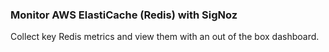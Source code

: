 ### Monitor AWS ElastiCache (Redis) with SigNoz

Collect key Redis metrics and view them with an out of the box dashboard.